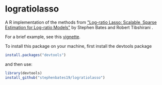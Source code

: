 # logratiolasso

A R implementation of the methods from ["Log-ratio Lasso: Scalable, Sparse Estimation for Log-ratio Models"](https://arxiv.org/abs/1709.01139) by Stephen Bates and Robert Tibshirani .

For a brief example, see this [vignette](http://htmlpreview.github.io/?https://github.com/stephenbates19/logratiolasso/blob/master/doc/simple-example.html).


To install this package on your machine, first install the devtools package
```r
install.packages("devtools")
```
and then use:
```r
library(devtools)
install_github("stephenbates19/logratiolasso")
```
